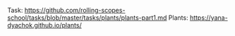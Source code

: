 Task:
https://github.com/rolling-scopes-school/tasks/blob/master/tasks/plants/plants-part1.md
Plants: 
https://yana-dyachok.github.io/plants/
